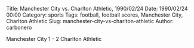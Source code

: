 Title: Manchester City vs. Charlton Athletic, 1990/02/24
Date: 1990/02/24 00:00
Category: sports
Tags: football, football scores, Manchester City, Charlton Athletic
Slug: manchester-city-vs-charlton-athletic
Author: carbonero


Manchester City 1 - 2 Charlton Athletic
